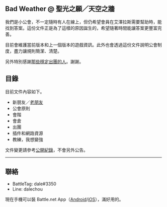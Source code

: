 ## Bad Weather @ 聖光之願／天空之牆

我們是小公會，不一定隨時有人在線上，但仍希望會員在艾澤拉斯需要幫助時，能找到答案。這份文件正是為了這樣的原因誕生的，希望隨著時間能讓答案更豐富完善。

目前會維護當前版本和上一個版本的遊戲資訊。此外也會透過這份文件說明公會制度，盡力讓規則簡潔、清楚。

另外特別感謝[那些穩定出團的人](https://dalechou.github.io/wow/raid.html)。謝謝。

## 目錄

目前文件內容如下。

- 新朋友／[老朋友](https://dalechou.github.io/wow/oldfriends.html)
- 公會原則
- 會階
- 會倉
- 出團
- 插件和網路資源
- 教練，我想變強

文件變更請參考[公開紀錄](https://github.com/dalechou/wow/commits/master/index.md)，不會另外公告。

--- 

## 聯絡

- BattleTag: dale#3350
- Line: dalechou

現在手機可以裝 Battle.net App（[Android](https://play.google.com/store/apps/details?id=com.blizzard.messenger)/[iOS](https://itunes.apple.com/us/app/blizzard-battle-net/id1241040030)），滿好用的。
